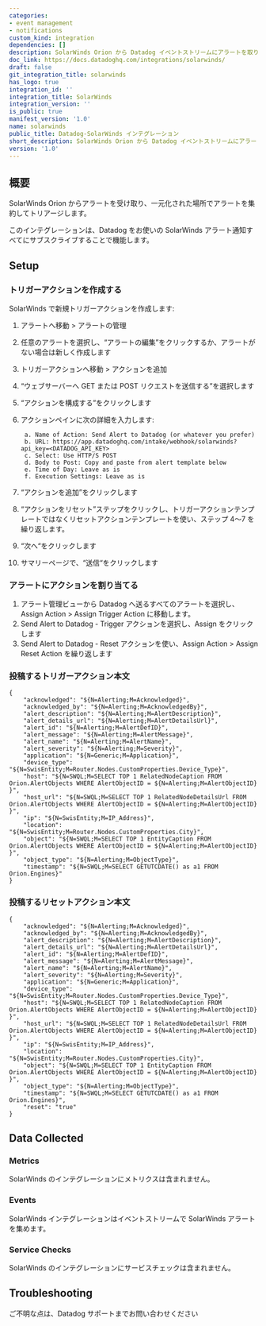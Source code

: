 ```yaml
---
categories:
- event management
- notifications
custom_kind: integration
dependencies: []
description: SolarWinds Orion から Datadog イベントストリームにアラートを取り込みます。
doc_link: https://docs.datadoghq.com/integrations/solarwinds/
draft: false
git_integration_title: solarwinds
has_logo: true
integration_id: ''
integration_title: SolarWinds
integration_version: ''
is_public: true
manifest_version: '1.0'
name: solarwinds
public_title: Datadog-SolarWinds インテグレーション
short_description: SolarWinds Orion から Datadog イベントストリームにアラートを取り込みます。
version: '1.0'
---
```


<!--  SOURCED FROM https://github.com/DataDog/dogweb -->
## 概要

SolarWinds Orion からアラートを受け取り、一元化された場所でアラートを集約してトリアージします。

このインテグレーションは、Datadog をお使いの SolarWinds アラート通知すべてにサブスクライブすることで機能します。

## Setup

### トリガーアクションを作成する

SolarWinds で新規トリガーアクションを作成します:

1. アラートへ移動 > アラートの管理
2. 任意のアラートを選択し、“アラートの編集”をクリックするか、アラートがない場合は新しく作成します
3. トリガーアクションへ移動 > アクションを追加
4. “ウェブサーバーへ GET または POST リクエストを送信する”を選択します
5. “アクションを構成する”をクリックします
6. アクションペインに次の詳細を入力します:

        a. Name of Action: Send Alert to Datadog (or whatever you prefer)
        b. URL: https://app.datadoghq.com/intake/webhook/solarwinds?api_key=<DATADOG_API_KEY>
        c. Select: Use HTTP/S POST
        d. Body to Post: Copy and paste from alert template below
        e. Time of Day: Leave as is
        f. Execution Settings: Leave as is

7. “アクションを追加”をクリックします
8. “アクションをリセット”ステップをクリックし、トリガーアクションテンプレートではなくリセットアクションテンプレートを使い、ステップ 4〜7 を繰り返します。
9. “次へ“をクリックします
10. サマリーページで、“送信“をクリックします

### アラートにアクションを割り当てる

1. アラート管理ビューから Datadog へ送るすべてのアラートを選択し、Assign Action > Assign Trigger Action に移動します。
2. Send Alert to Datadog - Trigger アクションを選択し、Assign をクリックします
3. Send Alert to Datadog - Reset アクションを使い、Assign Action > Assign Reset Action を繰り返します

### 投稿するトリガーアクション本文
``` 
{
    "acknowledged": "${N=Alerting;M=Acknowledged}",
    "acknowledged_by": "${N=Alerting;M=AcknowledgedBy}",
    "alert_description": "${N=Alerting;M=AlertDescription}",
    "alert_details_url": "${N=Alerting;M=AlertDetailsUrl}",
    "alert_id": "${N=Alerting;M=AlertDefID}",
    "alert_message": "${N=Alerting;M=AlertMessage}",
    "alert_name": "${N=Alerting;M=AlertName}",
    "alert_severity": "${N=Alerting;M=Severity}",
    "application": "${N=Generic;M=Application}",
    "device_type": "${N=SwisEntity;M=Router.Nodes.CustomProperties.Device_Type}",
    "host": "${N=SWQL;M=SELECT TOP 1 RelatedNodeCaption FROM Orion.AlertObjects WHERE AlertObjectID = ${N=Alerting;M=AlertObjectID} }",
    "host_url": "${N=SWQL;M=SELECT TOP 1 RelatedNodeDetailsUrl FROM Orion.AlertObjects WHERE AlertObjectID = ${N=Alerting;M=AlertObjectID} }",
    "ip": "${N=SwisEntity;M=IP_Address}",
    "location": "${N=SwisEntity;M=Router.Nodes.CustomProperties.City}",
    "object": "${N=SWQL;M=SELECT TOP 1 EntityCaption FROM Orion.AlertObjects WHERE AlertObjectID = ${N=Alerting;M=AlertObjectID} }",
    "object_type": "${N=Alerting;M=ObjectType}",
    "timestamp": "${N=SWQL;M=SELECT GETUTCDATE() as a1 FROM Orion.Engines}"
}
``` 

### 投稿するリセットアクション本文
``` 
{
    "acknowledged": "${N=Alerting;M=Acknowledged}",
    "acknowledged_by": "${N=Alerting;M=AcknowledgedBy}",
    "alert_description": "${N=Alerting;M=AlertDescription}",
    "alert_details_url": "${N=Alerting;M=AlertDetailsUrl}",
    "alert_id": "${N=Alerting;M=AlertDefID}",
    "alert_message": "${N=Alerting;M=AlertMessage}",
    "alert_name": "${N=Alerting;M=AlertName}",
    "alert_severity": "${N=Alerting;M=Severity}",
    "application": "${N=Generic;M=Application}",
    "device_type": "${N=SwisEntity;M=Router.Nodes.CustomProperties.Device_Type}",
    "host": "${N=SWQL;M=SELECT TOP 1 RelatedNodeCaption FROM Orion.AlertObjects WHERE AlertObjectID = ${N=Alerting;M=AlertObjectID} }",
    "host_url": "${N=SWQL;M=SELECT TOP 1 RelatedNodeDetailsUrl FROM Orion.AlertObjects WHERE AlertObjectID = ${N=Alerting;M=AlertObjectID} }",
    "ip": "${N=SwisEntity;M=IP_Address}",
    "location": "${N=SwisEntity;M=Router.Nodes.CustomProperties.City}",
    "object": "${N=SWQL;M=SELECT TOP 1 EntityCaption FROM Orion.AlertObjects WHERE AlertObjectID = ${N=Alerting;M=AlertObjectID} }",
    "object_type": "${N=Alerting;M=ObjectType}",
    "timestamp": "${N=SWQL;M=SELECT GETUTCDATE() as a1 FROM Orion.Engines}",
    "reset": "true"
}
``` 

## Data Collected

### Metrics

SolarWinds のインテグレーションにメトリクスは含まれません。

### Events

SolarWinds インテグレーションはイベントストリームで SolarWinds アラートを集めます。

### Service Checks

SolarWinds のインテグレーションにサービスチェックは含まれません。

## Troubleshooting

ご不明な点は、Datadog サポートまでお問い合わせください